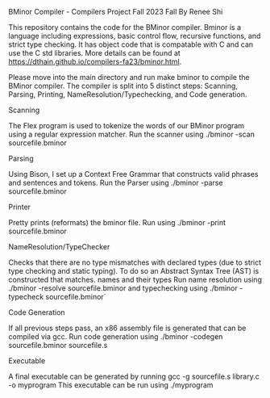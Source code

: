 BMinor Compiler - Compilers Project Fall 2023 Fall By Renee Shi

This repository contains the code for the BMinor compiler. Bminor is a language including expressions, basic control flow, recursive functions, and strict type checking. It has object code that is compatable with C and can use the C std libraries. More details can be found at https://dthain.github.io/compilers-fa23/bminor.html.

Please move into the main directory and run make bminor to compile the BMinor compiler. The compiler is split into 5 distinct steps: Scanning, Parsing, Printing, NameResolution/Typechecking, and Code generation.

Scanning

  The Flex program is used to tokenize the words of our BMinor program using a regular expression matcher.
  Run the scanner using ./bminor -scan sourcefile.bminor

Parsing

  Using Bison, I set up a Context Free Grammar that constructs valid phrases and sentences and tokens.
  Run the Parser using ./bminor -parse sourcefile.bminor

Printer

  Pretty prints (reformats) the bminor file.
  Run using ./bminor -print sourcefile.bminor

NameResolution/TypeChecker

  Checks that there are no type mismatches with declared types (due to strict type checking and static typing). To do so an Abstract Syntax Tree (AST) is constructed that matches.    names and their types
  Run name resolution using ./bminor -resolve sourcefile.bminor and typechecking using ./bminor -typecheck sourcefile.bminor`

Code Generation

  If all previous steps pass, an x86 assembly file is generated that can be compiled via gcc.
  Run code generation using ./bminor -codegen sourcefile.bminor sourcefile.s

Executable

  A final executable can be generated by running gcc -g sourcefile.s library.c -o myprogram
  This executable can be run using ./myprogram
